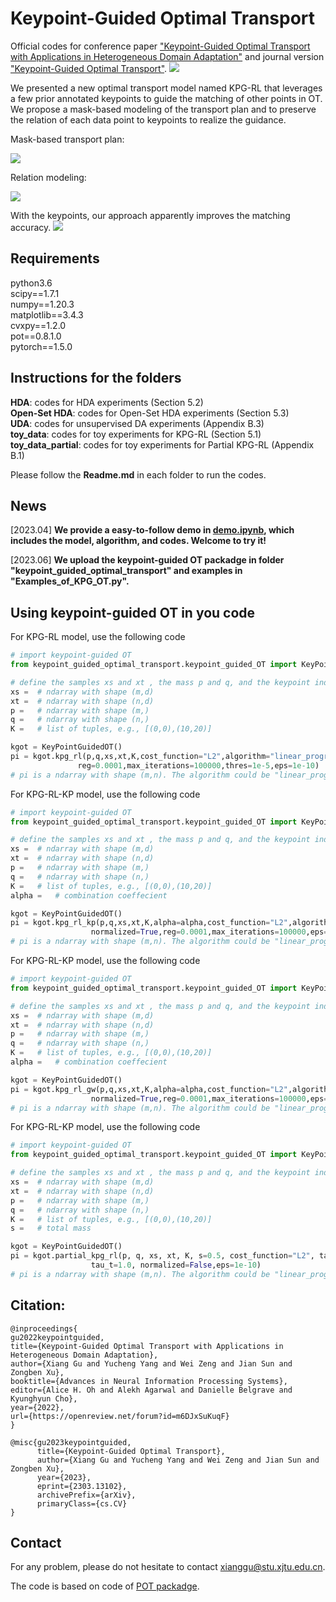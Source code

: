 # Keypoint-Guided Optimal Transport
Official codes for conference paper ["Keypoint-Guided Optimal Transport with Applications in Heterogeneous Domain Adaptation"](https://openreview.net/forum?id=m6DJxSuKuqF&noteId=SEp6zzXmpLE) and journal version ["Keypoint-Guided Optimal Transport"](https://arxiv.org/abs/2303.13102).
![](https://github.com/XJTU-XGU/KPG-RL/blob/main/figures/figure.png)

We presented a new optimal transport model named KPG-RL that leverages a few prior annotated keypoints to guide the matching of other points in OT. We propose a mask-based modeling of the transport plan and to preserve the relation of each data point to keypoints to realize the guidance. 

Mask-based transport plan:

![](https://github.com/XJTU-XGU/KPG-RL/blob/main/figures/figure2.png)

Relation modeling:

![](https://github.com/XJTU-XGU/KPG-RL/blob/main/figures/figure3.png)

With the keypoints, our approach apparently improves the matching accuracy.
![](https://github.com/XJTU-XGU/KPG-RL/blob/main/figures/figure4.png)

## Requirements
python3.6 <br>
scipy==1.7.1 <br>
numpy==1.20.3 <br>
matplotlib==3.4.3 <br>
cvxpy==1.2.0 <br>
pot==0.8.1.0 <br>
pytorch==1.5.0 <br>

## Instructions for the folders
__HDA__: codes for HDA experiments (Section 5.2) <br>
__Open-Set HDA__: codes for Open-Set HDA experiments (Section 5.3) <br>
__UDA__: codes for unsupervised DA experiments (Appendix B.3) <br>
__toy_data__: codes for toy experiments for KPG-RL (Section 5.1) <br>
__toy_data_partial__: codes for toy experiments for Partial KPG-RL (Appendix B.1) <br>

Please follow the __Readme.md__ in each folder to run the codes. 

## News
[2023.04] __We provide a easy-to-follow demo in [demo.ipynb](https://github.com/XJTU-XGU/KPG-RL/blob/main/demo.ipynb), which includes the model, algorithm, and codes. Welcome to try it!__

[2023.06] __We upload the keypoint-guided OT packadge in folder "keypoint_guided_optimal_transport" and examples in "Examples_of_KPG_OT.py".__

## Using keypoint-guided OT in you code
For KPG-RL model, use the following code
``` python
# import keypoint-guided OT
from keypoint_guided_optimal_transport.keypoint_guided_OT import KeyPointGuidedOT

# define the samples xs and xt , the mass p and q, and the keypoint index pair K
xs =  # ndarray with shape (m,d)
xt =  # ndarray with shape (n,d)
p =   # ndarray with shape (m,)
q =   # ndarray with shape (n,)
K =   # list of tuples, e.g., [(0,0),(10,20)]

kgot = KeyPointGuidedOT()
pi = kgot.kpg_rl(p,q,xs,xt,K,cost_function="L2",algorithm="linear_programming",tau_s=0.1,tau_t=0.1,normalized=True,
               reg=0.0001,max_iterations=100000,thres=1e-5,eps=1e-10)
# pi is a ndarray with shape (m,n). The algorithm could be "linear_programming" or "sinkhorn".
```

For KPG-RL-KP model, use the following code
``` python
# import keypoint-guided OT
from keypoint_guided_optimal_transport.keypoint_guided_OT import KeyPointGuidedOT

# define the samples xs and xt , the mass p and q, and the keypoint index pair K
xs =  # ndarray with shape (m,d)
xt =  # ndarray with shape (n,d)
p =   # ndarray with shape (m,)
q =   # ndarray with shape (n,)
K =   # list of tuples, e.g., [(0,0),(10,20)]
alpha =   # combination coeffecient

kgot = KeyPointGuidedOT()
pi = kgot.kpg_rl_kp(p,q,xs,xt,K,alpha=alpha,cost_function="L2",algorithm="linear_programming",tau_s=0.1,tau_t=0.1,
                  normalized=True,reg=0.0001,max_iterations=100000,eps=1e-10,thres=1e-5)
# pi is a ndarray with shape (m,n). The algorithm could be "linear_programming" or "sinkhorn".
```

For KPG-RL-KP model, use the following code
``` python
# import keypoint-guided OT
from keypoint_guided_optimal_transport.keypoint_guided_OT import KeyPointGuidedOT

# define the samples xs and xt , the mass p and q, and the keypoint index pair K
xs =  # ndarray with shape (m,d)
xt =  # ndarray with shape (n,d)
p =   # ndarray with shape (m,)
q =   # ndarray with shape (n,)
K =   # list of tuples, e.g., [(0,0),(10,20)]
alpha =   # combination coeffecient

kgot = KeyPointGuidedOT()
pi = kgot.kpg_rl_gw(p,q,xs,xt,K,alpha=alpha,cost_function="L2",algorithm="linear_programming",tau_s=0.1,tau_t=0.1,
                  normalized=True,reg=0.0001,max_iterations=100000,eps=1e-10,thres=1e-5)
# pi is a ndarray with shape (m,n). The algorithm could be "linear_programming" or "sinkhorn".
```

For KPG-RL-KP model, use the following code
``` python
# import keypoint-guided OT
from keypoint_guided_optimal_transport.keypoint_guided_OT import KeyPointGuidedOT

# define the samples xs and xt , the mass p and q, and the keypoint index pair K
xs =  # ndarray with shape (m,d)
xt =  # ndarray with shape (n,d)
p =   # ndarray with shape (m,)
q =   # ndarray with shape (n,)
K =   # list of tuples, e.g., [(0,0),(10,20)]
s =   # total mass 

kgot = KeyPointGuidedOT()
pi = kgot.partial_kpg_rl(p, q, xs, xt, K, s=0.5, cost_function="L2", tau_s=1.0,
                  tau_t=1.0, normalized=False,eps=1e-10)
# pi is a ndarray with shape (m,n). The algorithm could be "linear_programming" or "sinkhorn".
```

## Citation:
```
@inproceedings{
gu2022keypointguided,
title={Keypoint-Guided Optimal Transport with Applications in Heterogeneous Domain Adaptation},
author={Xiang Gu and Yucheng Yang and Wei Zeng and Jian Sun and Zongben Xu},
booktitle={Advances in Neural Information Processing Systems},
editor={Alice H. Oh and Alekh Agarwal and Danielle Belgrave and Kyunghyun Cho},
year={2022},
url={https://openreview.net/forum?id=m6DJxSuKuqF}
}

@misc{gu2023keypointguided,
      title={Keypoint-Guided Optimal Transport}, 
      author={Xiang Gu and Yucheng Yang and Wei Zeng and Jian Sun and Zongben Xu},
      year={2023},
      eprint={2303.13102},
      archivePrefix={arXiv},
      primaryClass={cs.CV}
}
```

## Contact
For any problem, please do not hesitate to contact xianggu@stu.xjtu.edu.cn.


The code is based on code of [POT packadge](https://pythonot.github.io/).
